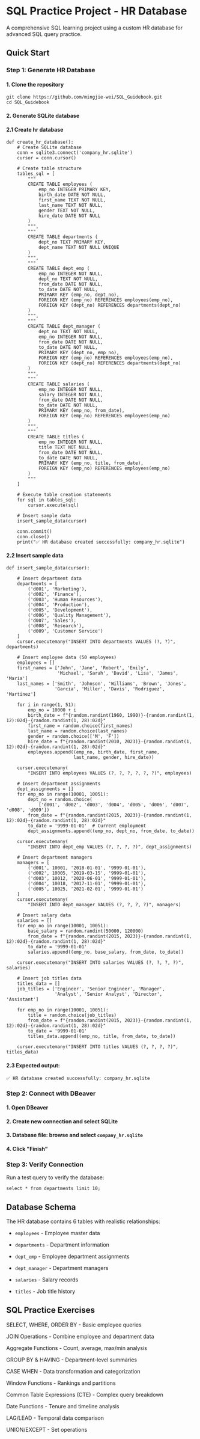 # SQL Practice Project - HR Database
A comprehensive SQL learning project using a custom HR database for advanced SQL query practice.

## Quick Start

### Step 1: Generate HR Database
#### 1. Clone the repository
```
git clone https://github.com/mingjie-wei/SQL_Guidebook.git
cd SQL_Guidebook
```

#### 2. Generate SQLite database
#### 2.1 Create hr database
```
def create_hr_database():
    # Create SQLite database
    conn = sqlite3.connect('company_hr.sqlite')
    cursor = conn.cursor()

    # Create table structure
    tables_sql = [
        """
        CREATE TABLE employees (
            emp_no INTEGER PRIMARY KEY,
            birth_date DATE NOT NULL,
            first_name TEXT NOT NULL,
            last_name TEXT NOT NULL,
            gender TEXT NOT NULL,
            hire_date DATE NOT NULL
        )
        """,
        """
        CREATE TABLE departments (
            dept_no TEXT PRIMARY KEY,
            dept_name TEXT NOT NULL UNIQUE
        )
        """,
        """
        CREATE TABLE dept_emp (
            emp_no INTEGER NOT NULL,
            dept_no TEXT NOT NULL,
            from_date DATE NOT NULL,
            to_date DATE NOT NULL,
            PRIMARY KEY (emp_no, dept_no),
            FOREIGN KEY (emp_no) REFERENCES employees(emp_no),
            FOREIGN KEY (dept_no) REFERENCES departments(dept_no)
        )
        """,
        """
        CREATE TABLE dept_manager (
            dept_no TEXT NOT NULL,
            emp_no INTEGER NOT NULL,
            from_date DATE NOT NULL,
            to_date DATE NOT NULL,
            PRIMARY KEY (dept_no, emp_no),
            FOREIGN KEY (emp_no) REFERENCES employees(emp_no),
            FOREIGN KEY (dept_no) REFERENCES departments(dept_no)
        )
        """,
        """
        CREATE TABLE salaries (
            emp_no INTEGER NOT NULL,
            salary INTEGER NOT NULL,
            from_date DATE NOT NULL,
            to_date DATE NOT NULL,
            PRIMARY KEY (emp_no, from_date),
            FOREIGN KEY (emp_no) REFERENCES employees(emp_no)
        )
        """,
        """
        CREATE TABLE titles (
            emp_no INTEGER NOT NULL,
            title TEXT NOT NULL,
            from_date DATE NOT NULL,
            to_date DATE NOT NULL,
            PRIMARY KEY (emp_no, title, from_date),
            FOREIGN KEY (emp_no) REFERENCES employees(emp_no)
        )
        """
    ]

    # Execute table creation statements
    for sql in tables_sql:
        cursor.execute(sql)

    # Insert sample data
    insert_sample_data(cursor)

    conn.commit()
    conn.close()
    print("✅ HR database created successfully: company_hr.sqlite")
```

#### 2.2 Insert sample data
```
def insert_sample_data(cursor):

    # Insert department data
    departments = [
        ('d001', 'Marketing'),
        ('d002', 'Finance'),
        ('d003', 'Human Resources'),
        ('d004', 'Production'),
        ('d005', 'Development'),
        ('d006', 'Quality Management'),
        ('d007', 'Sales'),
        ('d008', 'Research'),
        ('d009', 'Customer Service')
    ]
    cursor.executemany("INSERT INTO departments VALUES (?, ?)", departments)

    # Insert employee data (50 employees)
    employees = []
    first_names = ['John', 'Jane', 'Robert', 'Emily',
                   'Michael', 'Sarah', 'David', 'Lisa', 'James', 'Maria']
    last_names = ['Smith', 'Johnson', 'Williams', 'Brown', 'Jones',
                  'Garcia', 'Miller', 'Davis', 'Rodriguez', 'Martinez']

    for i in range(1, 51):
        emp_no = 10000 + i
        birth_date = f"{random.randint(1960, 1990)}-{random.randint(1, 12):02d}-{random.randint(1, 28):02d}"
        first_name = random.choice(first_names)
        last_name = random.choice(last_names)
        gender = random.choice(['M', 'F'])
        hire_date = f"{random.randint(2010, 2023)}-{random.randint(1, 12):02d}-{random.randint(1, 28):02d}"
        employees.append((emp_no, birth_date, first_name,
                         last_name, gender, hire_date))

    cursor.executemany(
        "INSERT INTO employees VALUES (?, ?, ?, ?, ?, ?)", employees)

    # Insert department assignments
    dept_assignments = []
    for emp_no in range(10001, 10051):
        dept_no = random.choice(
            ['d001', 'd002', 'd003', 'd004', 'd005', 'd006', 'd007', 'd008', 'd009'])
        from_date = f"{random.randint(2015, 2023)}-{random.randint(1, 12):02d}-{random.randint(1, 28):02d}"
        to_date = '9999-01-01'  # Current employment
        dept_assignments.append((emp_no, dept_no, from_date, to_date))

    cursor.executemany(
        "INSERT INTO dept_emp VALUES (?, ?, ?, ?)", dept_assignments)

    # Insert department managers
    managers = [
        ('d001', 10001, '2018-01-01', '9999-01-01'),
        ('d002', 10005, '2019-03-15', '9999-01-01'),
        ('d003', 10012, '2020-06-01', '9999-01-01'),
        ('d004', 10018, '2017-11-01', '9999-01-01'),
        ('d005', 10025, '2021-02-01', '9999-01-01')
    ]
    cursor.executemany(
        "INSERT INTO dept_manager VALUES (?, ?, ?, ?)", managers)

    # Insert salary data
    salaries = []
    for emp_no in range(10001, 10051):
        base_salary = random.randint(50000, 120000)
        from_date = f"{random.randint(2015, 2023)}-{random.randint(1, 12):02d}-{random.randint(1, 28):02d}"
        to_date = '9999-01-01'
        salaries.append((emp_no, base_salary, from_date, to_date))

    cursor.executemany("INSERT INTO salaries VALUES (?, ?, ?, ?)", salaries)

    # Insert job titles data
    titles_data = []
    job_titles = ['Engineer', 'Senior Engineer', 'Manager',
                  'Analyst', 'Senior Analyst', 'Director', 'Assistant']

    for emp_no in range(10001, 10051):
        title = random.choice(job_titles)
        from_date = f"{random.randint(2015, 2023)}-{random.randint(1, 12):02d}-{random.randint(1, 28):02d}"
        to_date = '9999-01-01'
        titles_data.append((emp_no, title, from_date, to_date))

    cursor.executemany("INSERT INTO titles VALUES (?, ?, ?, ?)", titles_data)

```

#### 2.3 Expected output:
```
✅ HR database created successfully: company_hr.sqlite
```

### Step 2: Connect with DBeaver
#### 1. Open DBeaver

#### 2. Create new connection and select SQLite

#### 3. Database file: browse and select `company_hr.sqlite`

#### 4. Click "Finish"

### Step 3: Verify Connection
Run a test query to verify the database:
```
select * from departments limit 10;
```

## Database Schema
The HR database contains 6 tables with realistic relationships:

- `employees` - Employee master data

- `departments` - Department information

- `dept_emp` - Employee department assignments

- `dept_manager` - Department managers

- `salaries` - Salary records

- `titles` - Job title history

## SQL Practice Exercises
SELECT, WHERE, ORDER BY - Basic employee queries

JOIN Operations - Combine employee and department data

Aggregate Functions - Count, average, max/min analysis

GROUP BY & HAVING - Department-level summaries

CASE WHEN - Data transformation and categorization

Window Functions - Rankings and partitions

Common Table Expressions (CTE) - Complex query breakdown

Date Functions - Tenure and timeline analysis

LAG/LEAD - Temporal data comparison

UNION/EXCEPT - Set operations